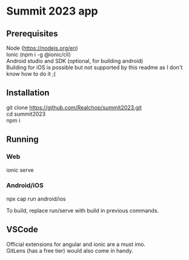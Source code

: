 # Summit 2023 app

## Prerequisites
Node (https://nodejs.org/en)    
Ionic (npm i -g @ionic/cli)      
Android studio and SDK (optional, for building android)     
Building for iOS is possible but not supported by this readme as I don't know how to do it ;(

## Installation
git clone https://github.com/Realchop/summit2023.git  
cd summit2023  
npm i

## Running
### Web
ionic serve
### Android/iOS 
npx cap run android/ios  
  
To build, replace run/serve with build in previous commands.

## VSCode
Official extensions for angular and ionic are a must imo.  
GitLens (has a free tier) would also come in handy.
